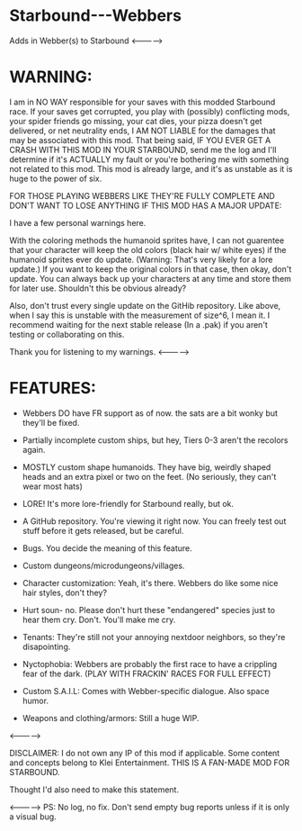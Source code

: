 # Starbound---Webbers
Adds in Webber(s) to Starbound
<----->
# WARNING: 
I am in NO WAY responsible for your saves with this modded Starbound race. If your saves get corrupted, you play with (possibly) conflicting mods, your spider friends go missing, your cat dies, your pizza doesn't get delivered, or net neutrality ends, I AM NOT LIABLE for the damages that may be associated with this mod. That being said, IF YOU EVER GET A CRASH WITH THIS MOD IN YOUR STARBOUND, send me the log and I'll determine if it's ACTUALLY my fault or you're bothering me with something not related to this mod. This mod is already large, and it's as unstable as it is huge to the power of six. 

FOR THOSE PLAYING WEBBERS LIKE THEY'RE FULLY COMPLETE AND DON'T WANT TO LOSE ANYTHING IF THIS MOD HAS A MAJOR UPDATE:

I have a few personal warnings here.

With the coloring methods the humanoid sprites have, I can not guarentee that your character will keep the old colors (black hair w/ white eyes) if the humanoid sprites ever do update. (Warning: That's very likely for a lore update.) If you want to keep the original colors in that case, then okay, don't update. You can always back up your characters at any time and store them for later use. Shouldn't this be obvious already?

Also, don't trust every single update on the GitHib repository. Like above, when I say this is unstable with the measurement of size^6, I mean it. I recommend waiting for the next stable release (In a .pak) if you aren't testing or collaborating on this.

Thank you for listening to my warnings.
<----->
# FEATURES:

- Webbers DO have FR support as of now. the sats are a bit wonky but they'll be fixed.

- Partially incomplete custom ships, but hey, Tiers 0-3 aren't the recolors again.

- MOSTLY custom shape humanoids. They have big, weirdly shaped heads and an extra pixel or two on the feet. (No seriously, they can't wear most hats)

- LORE! It's more lore-friendly for Starbound really, but ok.

- A GitHub repository. You're viewing it right now. You can freely test out stuff before it gets released, but be careful.

- Bugs. You decide the meaning of this feature.

- Custom dungeons/microdungeons/villages.

- Character customization: Yeah, it's there. Webbers do like some nice hair styles, don't they?

- Hurt soun- no. Please don't hurt these "endangered" species just to hear them cry. Don't. You'll make me cry.

- Tenants: They're still not your annoying nextdoor neighbors, so they're disapointing.

- Nyctophobia: Webbers are probably the first race to have a crippling fear of the dark. (PLAY WITH FRACKIN' RACES FOR FULL EFFECT)

- Custom S.A.I.L: Comes with Webber-specific dialogue. Also space humor.

- Weapons and clothing/armors: Still a huge WIP.

<----->

DISCLAIMER: I do not own any IP of this mod if applicable. Some content and concepts belong to Klei Entertainment. THIS IS A FAN-MADE MOD FOR STARBOUND.

Thought I'd also need to make this statement.

<----->
PS: No log, no fix. Don't send empty bug reports unless if it is only a visual bug.